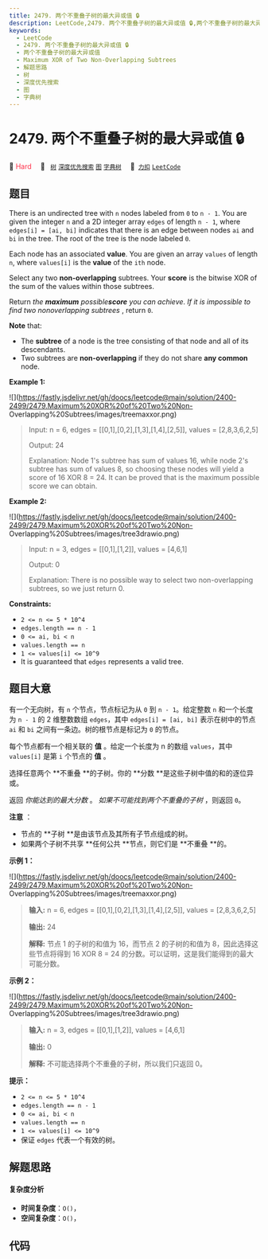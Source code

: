 ```yaml
---
title: 2479. 两个不重叠子树的最大异或值 🔒
description: LeetCode,2479. 两个不重叠子树的最大异或值 🔒,两个不重叠子树的最大异或值,Maximum XOR of Two Non-Overlapping Subtrees,解题思路,树,深度优先搜索,图,字典树
keywords:
  - LeetCode
  - 2479. 两个不重叠子树的最大异或值 🔒
  - 两个不重叠子树的最大异或值
  - Maximum XOR of Two Non-Overlapping Subtrees
  - 解题思路
  - 树
  - 深度优先搜索
  - 图
  - 字典树
---
```


# 2479. 两个不重叠子树的最大异或值 🔒

🔴 <font color=#ff334b>Hard</font>&emsp; 🔖&ensp; [`树`](/tag/tree.md) [`深度优先搜索`](/tag/depth-first-search.md) [`图`](/tag/graph.md) [`字典树`](/tag/trie.md)&emsp; 🔗&ensp;[`力扣`](https://leetcode.cn/problems/maximum-xor-of-two-non-overlapping-subtrees) [`LeetCode`](https://leetcode.com/problems/maximum-xor-of-two-non-overlapping-subtrees)

## 题目

There is an undirected tree with `n` nodes labeled from `0` to `n - 1`. You
are given the integer `n` and a 2D integer array `edges` of length `n - 1`,
where `edges[i] = [ai, bi]` indicates that there is an edge between nodes `ai`
and `bi` in the tree. The root of the tree is the node labeled `0`.

Each node has an associated **value**. You are given an array `values` of
length `n`, where `values[i]` is the **value** of the `ith` node.

Select any two **non-overlapping** subtrees. Your **score** is the bitwise XOR
of the sum of the values within those subtrees.

Return _the_ _**maximum**_ _possible**score** you can achieve_. _If it is
impossible to find two nonoverlapping subtrees_ , return `0`.

**Note** that:

  * The **subtree** of a node is the tree consisting of that node and all of its descendants.
  * Two subtrees are **non-overlapping** if they do not share **any common** node.



**Example 1:**

![](https://fastly.jsdelivr.net/gh/doocs/leetcode@main/solution/2400-2499/2479.Maximum%20XOR%20of%20Two%20Non-
Overlapping%20Subtrees/images/treemaxxor.png)

> Input: n = 6, edges = [[0,1],[0,2],[1,3],[1,4],[2,5]], values = [2,8,3,6,2,5]
> 
> Output: 24
> 
> Explanation: Node 1's subtree has sum of values 16, while node 2's subtree has sum of values 8, so choosing these nodes will yield a score of 16 XOR 8 = 24. It can be proved that is the maximum possible score we can obtain.

**Example 2:**

![](https://fastly.jsdelivr.net/gh/doocs/leetcode@main/solution/2400-2499/2479.Maximum%20XOR%20of%20Two%20Non-
Overlapping%20Subtrees/images/tree3drawio.png)

> Input: n = 3, edges = [[0,1],[1,2]], values = [4,6,1]
> 
> Output: 0
> 
> Explanation: There is no possible way to select two non-overlapping subtrees, so we just return 0.

**Constraints:**

  * `2 <= n <= 5 * 10^4`
  * `edges.length == n - 1`
  * `0 <= ai, bi < n`
  * `values.length == n`
  * `1 <= values[i] <= 10^9`
  * It is guaranteed that `edges` represents a valid tree.


## 题目大意

有一个无向树，有 `n` 个节点，节点标记为从 `0` 到 `n - 1`。给定整数 `n` 和一个长度为 `n - 1` 的 2 维整数数组
`edges`，其中 `edges[i] = [ai, bi]` 表示在树中的节点 `ai` 和 `bi` 之间有一条边。树的根节点是标记为 `0`
的节点。

每个节点都有一个相关联的 **值** 。给定一个长度为 n 的数组 `values`，其中 `values[i]` 是第 `i` 个节点的 **值** 。

选择任意两个 **不重叠  **的子树。你的 **分数  **是这些子树中值的和的逐位异或。

返回 _你能达到的最大分数_ 。 _如果不可能找到两个不重叠的子树_ ，则返回 `0`。

**注意** ：

  * 节点的 **子树  **是由该节点及其所有子节点组成的树。
  * 如果两个子树不共享 **任何公共  **节点，则它们是 **不重叠  **的。



**示例 1：**

![](https://fastly.jsdelivr.net/gh/doocs/leetcode@main/solution/2400-2499/2479.Maximum%20XOR%20of%20Two%20Non-
Overlapping%20Subtrees/images/treemaxxor.png)

> 
> 
> 
> 
> 
> **输入:** n = 6, edges = [[0,1],[0,2],[1,3],[1,4],[2,5]], values = [2,8,3,6,2,5]
> 
> **输出:** 24
> 
> **解释:** 节点 1 的子树的和值为 16，而节点 2 的子树的和值为 8，因此选择这些节点将得到 16 XOR 8 = 24 的分数。可以证明，这是我们能得到的最大可能分数。
> 
> 

**示例 2：**

![](https://fastly.jsdelivr.net/gh/doocs/leetcode@main/solution/2400-2499/2479.Maximum%20XOR%20of%20Two%20Non-
Overlapping%20Subtrees/images/tree3drawio.png)

> 
> 
> 
> 
> 
> **输入:** n = 3, edges = [[0,1],[1,2]], values = [4,6,1]
> 
> **输出:** 0
> 
> **解释:** 不可能选择两个不重叠的子树，所以我们只返回 0。
> 
> 



**提示：**

  * `2 <= n <= 5 * 10^4`
  * `edges.length == n - 1`
  * `0 <= ai, bi < n`
  * `values.length == n`
  * `1 <= values[i] <= 10^9`
  * 保证 `edges` 代表一个有效的树。


## 解题思路

#### 复杂度分析

- **时间复杂度**：`O()`，
- **空间复杂度**：`O()`，

## 代码

```javascript

```